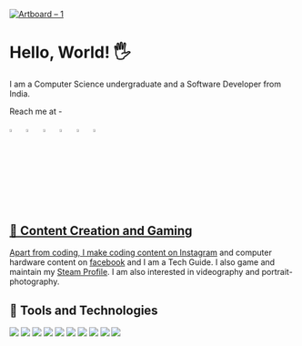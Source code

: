 [![Artboard – 1](https://user-images.githubusercontent.com/53264777/122447136-0ede0080-cfc1-11eb-94d3-bd5b612c8917.png)](https://vaibhavshrivastava.me/)

#  Hello, World! &#128400;
  I am a Computer Science undergraduate and a Software Developer from India.
  
Reach me at - 

[<img src="https://upload.wikimedia.org/wikipedia/commons/8/83/Steam_icon_logo.svg" width="3.5%"/>](https://steamcommunity.com/id/Innomight/)  &nbsp; [<img src="https://img.icons8.com/color/48/000000/twitter.png" width="3.5%"/>](https://twitter.com/Innomight1)  &nbsp; [<img src="https://img.icons8.com/color/48/000000/linkedin.png" width="3.5%"/>](https://www.linkedin.com/in/vaibhavshrivastavavs/)  &nbsp; [<img src="https://img.icons8.com/fluent/48/000000/facebook-new.png" width="3.5%"/>](https://www.facebook.com/innomight/)  &nbsp; [<img src="https://img.icons8.com/fluent/48/000000/instagram-new.png" width="3.5%"/>](https://www.instagram.com/innomight/)  &nbsp; <a href="mailto:innomightmail@gmail.com"> <img src="https://img.icons8.com/fluent/48/000000/gmail.png" width="3.5%"/>

## &#129302; Content Creation and Gaming
Apart from coding, I make coding content on [Instagram](https://www.instagram.com/innomight/) and computer hardware content on [facebook](https://www.facebook.com/innomight) and I am a Tech Guide. I also game and maintain my [Steam Profile](https://steamcommunity.com/id/Innomight). I am also interested in videography and portrait-photography.

## &#128295; Tools and Technologies

![](https://img.shields.io/badge/Editor-PyCharm-informational?style=flat&logo=pycharm&logoColor=white&color=0CC2FF)
![](https://img.shields.io/badge/Code-Python-informational?style=flat&logo=python&logoColor=white&color=0CC2FF)
![](https://img.shields.io/badge/Code-Django-informational?style=flat&logo=django&logoColor=white&color=0CC2FF)
![](https://img.shields.io/badge/Code-JavaScript-informational?style=flat&logo=javascript&logoColor=white&color=0CC2FF)
![](https://img.shields.io/badge/Code-React-informational?style=flat&logo=React&logoColor=white&color=0CC2FF)
![](https://img.shields.io/badge/Tools-PostgreSQL-informational?style=flat&logo=postgresql&logoColor=white&color=0CC2FF)
![](https://img.shields.io/badge/Tools-Docker-informational?style=flat&logo=docker&logoColor=white&color=0CC2FF)
![](https://img.shields.io/badge/Cloud-Heroku-informational?style=flat&logo=heroku&logoColor=white&color=0CC2FF)
![](https://img.shields.io/badge/Tools-Adobe-XD-informational?style=flat&logo=adobe-xd&logoColor=white&color=0CC2FF)
![](https://img.shields.io/badge/Tools-Adobe-Premiere-Pro-informational?style=flat&logo=adobe-premiere-pro&logoColor=white&color=0CC2FF)

[1.2]: http://i.imgur.com/wWzX9uB.png (twitter icon without padding)
[2.2]: http://i.imgur.com/9I6NRUm.png (github icon without padding)
[3.2]: https://raw.githubusercontent.com/MartinHeinz/MartinHeinz/master/linkedin-3-16.png (LinkedIn icon without padding)
  
[1]: https://twitter.com/Innomight1
[2]: https://github.com/INNOMIGHT
[3]: https://www.linkedin.com/in/vaibhavshrivastavavs/
